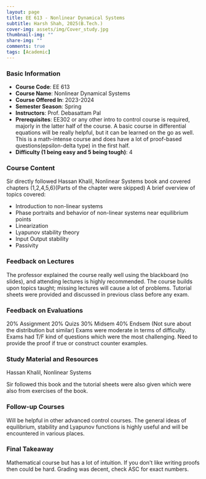```yaml
---
layout: page
title: EE 613 - Nonlinear Dynamical Systems
subtitle: Harsh Shah, 2025(B.Tech.)
cover-img: assets/img/Cover_study.jpg
thumbnail-img: ""
share-img: ""
comments: true
tags: [Academic]
---
```


### Basic Information

- **Course Code**: EE 613
- **Course Name**: Nonlinear Dynamical Systems
- **Course Offered In**: 2023-2024
- **Semester Season**: Spring
- **Instructors**: Prof. Debasattam Pal
- **Prerequisites**: EE302 or any other intro to control course is required, majorly in the latter half of the course. A basic course in differential equations will be really helpful, but it can be learned on the go as well. This is a math-intense course and does have a lot of proof-based questions(epsilon-delta type) in the first half.
- **Difficulty (1 being easy and 5 being tough)**: 4

### Course Content
Sir directly followed Hassan Khalil, Nonlinear Systems book and covered chapters (1,2,4,5,6)(Parts of the chapter were skipped)
A brief overview of topics covered:
- Introduction to non-linear systems
- Phase portraits and behavior of non-linear systems near equilibrium points
- Linearization
- Lyapunov stability theory
- Input Output stability 
- Passivity

### Feedback on Lectures
The professor explained the course really well using the blackboard (no slides), and attending lectures is highly recommended. The course builds upon topics taught; missing lectures will cause a lot of problems. Tutorial sheets were provided and discussed in previous class before any exam. 

### Feedback on Evaluations
20% Assignment 
20% Quizs
30% Midsem
40% Endsem
(Not sure about the distribution but similar)
Exams were moderate in terms of difficulty. Exams had T/F kind of questions which were the most challenging. Need to provide the proof if true or construct counter examples. 

### Study Material and Resources
Hassan Khalil, Nonlinear Systems 

Sir followed this book and the tutorial sheets were also given which were also from exercises of the book. 

### Follow-up Courses
Will be helpful in other advanced control courses. The general ideas of equilibrium, stability and Lyapunov functions is highly useful and will be encountered in various places.

### Final Takeaway
Mathematical course but has a lot of intuition. If you don't like writing proofs then could be hard. Grading was decent, check ASC for exact numbers.

